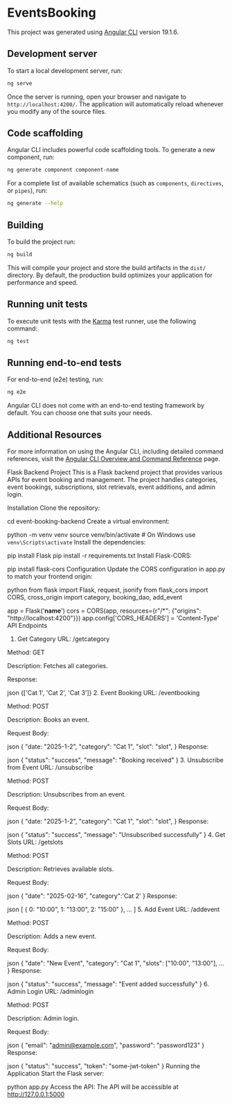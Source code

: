 # EventsBooking

This project was generated using [Angular CLI](https://github.com/angular/angular-cli) version 19.1.6.

## Development server

To start a local development server, run:

```bash
ng serve
```

Once the server is running, open your browser and navigate to `http://localhost:4200/`. The application will automatically reload whenever you modify any of the source files.

## Code scaffolding

Angular CLI includes powerful code scaffolding tools. To generate a new component, run:

```bash
ng generate component component-name
```

For a complete list of available schematics (such as `components`, `directives`, or `pipes`), run:

```bash
ng generate --help
```

## Building

To build the project run:

```bash
ng build
```

This will compile your project and store the build artifacts in the `dist/` directory. By default, the production build optimizes your application for performance and speed.

## Running unit tests

To execute unit tests with the [Karma](https://karma-runner.github.io) test runner, use the following command:

```bash
ng test
```

## Running end-to-end tests

For end-to-end (e2e) testing, run:

```bash
ng e2e
```

Angular CLI does not come with an end-to-end testing framework by default. You can choose one that suits your needs.

## Additional Resources

For more information on using the Angular CLI, including detailed command references, visit the [Angular CLI Overview and Command Reference](https://angular.dev/tools/cli) page.




Flask Backend Project
This is a Flask backend project that provides various APIs for event booking and management. The project handles categories, event bookings, subscriptions, slot retrievals, event additions, and admin login.

Installation
Clone the repository:

cd event-booking-backend
Create a virtual environment:


python -m venv venv
source venv/bin/activate  # On Windows use `venv\Scripts\activate`
Install the dependencies:

pip install Flask
pip install -r requirements.txt
Install Flask-CORS:

pip install flask-cors
Configuration
Update the CORS configuration in app.py to match your frontend origin:

python
from flask import Flask, request, jsonify
from flask_cors import CORS, cross_origin
import category, booking_dao, add_event

app = Flask('__name__')
cors = CORS(app, resources={r"/*": {"origins": "http://localhost:4200"}})
app.config['CORS_HEADERS'] = 'Content-Type'
API Endpoints
1. Get Category
URL: /getcategory

Method: GET

Description: Fetches all categories.

Response:

json
{['Cat 1', 'Cat 2', 'Cat 3']}
2. Event Booking
URL: /eventbooking

Method: POST

Description: Books an event.

Request Body:

json
{
  "date: "2025-1-2",
  "category": "Cat 1",
  "slot": "slot",
}
Response:

json
{
  "status": "success",
  "message": "Booking received"
}
3. Unsubscribe from Event
URL: /unsubscribe

Method: POST

Description: Unsubscribes from an event.

Request Body:

json
{
  "date: "2025-1-2",
  "category": "Cat 1",
  "slot": "slot",
}
Response:

json
{
  "status": "success",
  "message": "Unsubscribed successfully"
}
4. Get Slots
URL: /getslots

Method: POST

Description: Retrieves available slots.

Request Body:

json
{
  "date": "2025-02-16",
  "category":'Cat 2'
}
Response:

json
[
  {
    0: "10:00", 
    1: "13:00",
    2: "15:00"
  },
  ...
]
5. Add Event
URL: /addevent

Method: POST

Description: Adds a new event.

Request Body:

json
{
  "date": "New Event",
  "category": "Cat 1",
  "slots": ["10:00", "13:00"],
  ...
}
Response:

json
{
  "status": "success",
  "message": "Event added successfully"
}
6. Admin Login
URL: /adminlogin

Method: POST

Description: Admin login.

Request Body:

json
{
  "email": "admin@example.com",
  "password": "password123"
}
Response:

json
{
  "status": "success",
  "token": "some-jwt-token"
}
Running the Application
Start the Flask server:

python app.py
Access the API: The API will be accessible at http://127.0.0.1:5000
